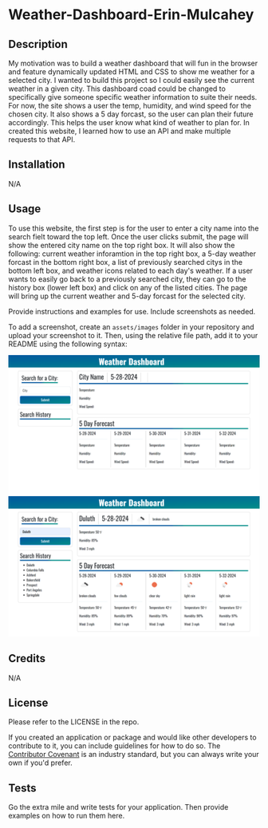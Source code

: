 # Weather-Dashboard-Erin-Mulcahey

## Description

My motivation was to build a weather dashboard that will fun in the browser and feature dynamically updated HTML and CSS to show me weather for a selected city. I wanted to build this project so I could easily see the current weather in a given city. This dashboard coad could be changed to specifically give someone specific weather information to suite their needs. For now, the site shows a user the temp, humidity, and wind speed for the chosen city. It also shows a 5 day forcast, so the user can plan their future accordingly. This helps the user know what kind of weather to plan for. In created this website, I learned how to use an API and make multiple requests to that API.

## Installation

N/A

## Usage

To use this website, the first step is for the user to enter a city name into the search fielt toward the top left. Once the user clicks submit, the page will show the entered city name on the top right box. It will also show the following: current weather inforamtion in the top right box, a 5-day weather forcast in the bottom right box, a list of previously searched citys in the bottom left box, and weather icons related to each day's weather. If a user wants to easily go back to a previously searched city, they can go to the history box (lower left box) and click on any of the listed cities. The page will bring up the current weather and 5-day forcast for the selected city.

Provide instructions and examples for use. Include screenshots as needed.

To add a screenshot, create an `assets/images` folder in your repository and upload your screenshot to it. Then, using the relative file path, add it to your README using the following syntax:

![Image of the website with out any searches having been done. Shows labels for weather data with out data loaded in.](images/ScreenShotNoSearches.png)
![Image of the website with multiple searches having been done. Shows all weather data filled in for selected city.](images/ScreenShotSearches.png)

## Credits

N/A

## License

Please refer to the LICENSE in the repo.

If you created an application or package and would like other developers to contribute to it, you can include guidelines for how to do so. The [Contributor Covenant](https://www.contributor-covenant.org/) is an industry standard, but you can always write your own if you'd prefer.

## Tests

Go the extra mile and write tests for your application. Then provide examples on how to run them here.
